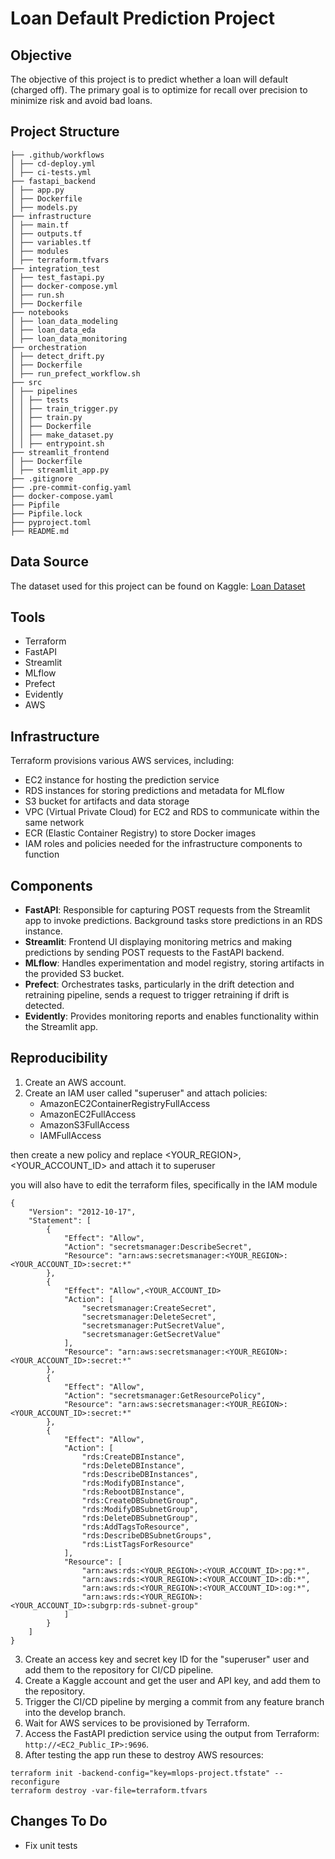 # Loan Default Prediction Project

## Objective

The objective of this project is to predict whether a loan will default (charged off). The primary goal is to optimize for recall over precision to minimize risk and avoid bad loans.

## Project Structure
```
├── .github/workflows
│ ├── cd-deploy.yml
│ ├── ci-tests.yml
├── fastapi_backend
│ ├── app.py
│ ├── Dockerfile
│ ├── models.py
├── infrastructure
│ ├── main.tf
│ ├── outputs.tf
│ ├── variables.tf
│ ├── modules
│ ├── terraform.tfvars
├── integration_test
│ ├── test_fastapi.py
│ ├── docker-compose.yml
│ ├── run.sh
│ ├── Dockerfile
├── notebooks
│ ├── loan_data_modeling
│ ├── loan_data_eda
│ ├── loan_data_monitoring
├── orchestration
│ ├── detect_drift.py
│ ├── Dockerfile
│ ├── run_prefect_workflow.sh
├── src
│ ├── pipelines
│ │ ├── tests
│ │ ├── train_trigger.py
│ │ ├── train.py
│ │ ├── Dockerfile
│ │ ├── make_dataset.py
│ │ ├── entrypoint.sh
├── streamlit_frontend
│ ├── Dockerfile
│ ├── streamlit_app.py
├── .gitignore
├── .pre-commit-config.yaml
├── docker-compose.yaml
├── Pipfile
├── Pipfile.lock
├── pyproject.toml
├── README.md
```

## Data Source

The dataset used for this project can be found on Kaggle: [Loan Dataset](https://www.kaggle.com/datasets/utkarshx27/lending-club-loan-dataset)

## Tools

- Terraform
- FastAPI
- Streamlit
- MLflow
- Prefect
- Evidently
- AWS

## Infrastructure

Terraform provisions various AWS services, including:
- EC2 instance for hosting the prediction service
- RDS instances for storing predictions and metadata for MLflow
- S3 bucket for artifacts and data storage
- VPC (Virtual Private Cloud) for EC2 and RDS to communicate within the same network
- ECR (Elastic Container Registry) to store Docker images
- IAM roles and policies needed for the infrastructure components to function

## Components

- **FastAPI**: Responsible for capturing POST requests from the Streamlit app to invoke predictions. Background tasks store predictions in an RDS instance.
- **Streamlit**: Frontend UI displaying monitoring metrics and making predictions by sending POST requests to the FastAPI backend.
- **MLflow**: Handles experimentation and model registry, storing artifacts in the provided S3 bucket.
- **Prefect**: Orchestrates tasks, particularly in the drift detection and retraining pipeline, sends a request to trigger retraining if drift is detected.
- **Evidently**: Provides monitoring reports and enables functionality within the Streamlit app.

## Reproducibility

1. Create an AWS account.
2. Create an IAM user called "superuser" and attach policies:
   - AmazonEC2ContainerRegistryFullAccess
   - AmazonEC2FullAccess
   - AmazonS3FullAccess
   - IAMFullAccess

then create a new policy and replace <YOUR_REGION>, <YOUR_ACCOUNT_ID> and attach it to superuser

you will also have to edit the terraform files, specifically in the IAM module

```
{
	"Version": "2012-10-17",
	"Statement": [
		{
			"Effect": "Allow",
			"Action": "secretsmanager:DescribeSecret",
			"Resource": "arn:aws:secretsmanager:<YOUR_REGION>:<YOUR_ACCOUNT_ID>:secret:*"
		},
		{
			"Effect": "Allow",<YOUR_ACCOUNT_ID>
			"Action": [
				"secretsmanager:CreateSecret",
				"secretsmanager:DeleteSecret",
				"secretsmanager:PutSecretValue",
				"secretsmanager:GetSecretValue"
			],
			"Resource": "arn:aws:secretsmanager:<YOUR_REGION>:<YOUR_ACCOUNT_ID>:secret:*"
		},
		{
			"Effect": "Allow",
			"Action": "secretsmanager:GetResourcePolicy",
			"Resource": "arn:aws:secretsmanager:<YOUR_REGION>:<YOUR_ACCOUNT_ID>:secret:*"
		},
		{
			"Effect": "Allow",
			"Action": [
				"rds:CreateDBInstance",
				"rds:DeleteDBInstance",
				"rds:DescribeDBInstances",
				"rds:ModifyDBInstance",
				"rds:RebootDBInstance",
				"rds:CreateDBSubnetGroup",
				"rds:ModifyDBSubnetGroup",
				"rds:DeleteDBSubnetGroup",
				"rds:AddTagsToResource",
				"rds:DescribeDBSubnetGroups",
				"rds:ListTagsForResource"
			],
			"Resource": [
				"arn:aws:rds:<YOUR_REGION>:<YOUR_ACCOUNT_ID>:pg:*",
				"arn:aws:rds:<YOUR_REGION>:<YOUR_ACCOUNT_ID>:db:*",
				"arn:aws:rds:<YOUR_REGION>:<YOUR_ACCOUNT_ID>:og:*",
				"arn:aws:rds:<YOUR_REGION>:<YOUR_ACCOUNT_ID>:subgrp:rds-subnet-group"
			]
		}
	]
}
```
3. Create an access key and secret key ID for the "superuser" user and add them to the repository for CI/CD pipeline.
4. Create a Kaggle account and get the user and API key, and add them to the repository.
5. Trigger the CI/CD pipeline by merging a commit from any feature branch into the develop branch.
6. Wait for AWS services to be provisioned by Terraform.
7. Access the FastAPI prediction service using the output from Terraform: `http://<EC2_Public_IP>:9696`.
8. After testing the app run these to destroy AWS resources:
```
terraform init -backend-config="key=mlops-project.tfstate" --reconfigure
terraform destroy -var-file=terraform.tfvars
```

## Changes To Do

- Fix unit tests

